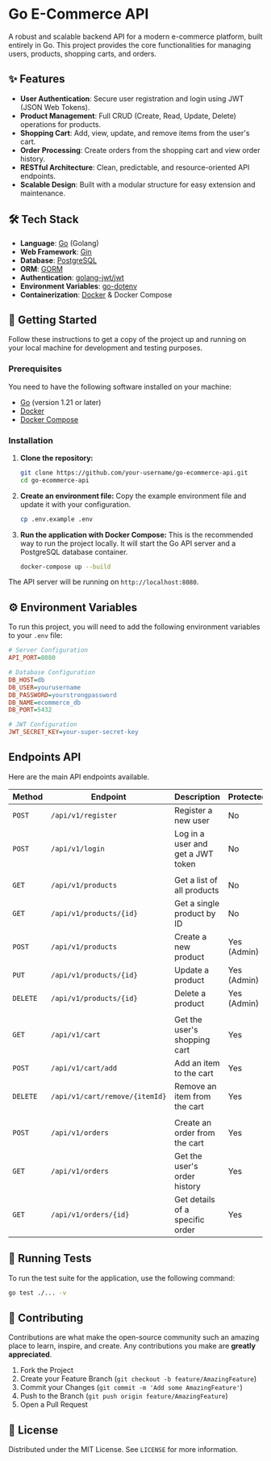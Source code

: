 # Go E-Commerce API

A robust and scalable backend API for a modern e-commerce platform, built entirely in Go. This project provides the core functionalities for managing users, products, shopping carts, and orders.

## ✨ Features

  - **User Authentication**: Secure user registration and login using JWT (JSON Web Tokens).
  - **Product Management**: Full CRUD (Create, Read, Update, Delete) operations for products.
  - **Shopping Cart**: Add, view, update, and remove items from the user's cart.
  - **Order Processing**: Create orders from the shopping cart and view order history.
  - **RESTful Architecture**: Clean, predictable, and resource-oriented API endpoints.
  - **Scalable Design**: Built with a modular structure for easy extension and maintenance.

## 🛠️ Tech Stack

  - **Language**: [Go](https://golang.org/) (Golang)
  - **Web Framework**: [Gin](https://gin-gonic.com/)
  - **Database**: [PostgreSQL](https://www.postgresql.org/)
  - **ORM**: [GORM](https://gorm.io/)
  - **Authentication**: [golang-jwt/jwt](https://github.com/golang-jwt/jwt)
  - **Environment Variables**: [go-dotenv](https://github.com/joho/godotenv)
  - **Containerization**: [Docker](https://www.docker.com/) & Docker Compose

## 🚀 Getting Started

Follow these instructions to get a copy of the project up and running on your local machine for development and testing purposes.

### Prerequisites

You need to have the following software installed on your machine:

  - [Go](https://golang.org/doc/install) (version 1.21 or later)
  - [Docker](https://docs.docker.com/get-docker/)
  - [Docker Compose](https://docs.docker.com/compose/install/)

### Installation

1.  **Clone the repository:**

    ```sh
    git clone https://github.com/your-username/go-ecommerce-api.git
    cd go-ecommerce-api
    ```

2.  **Create an environment file:**
    Copy the example environment file and update it with your configuration.

    ```sh
    cp .env.example .env
    ```

3.  **Run the application with Docker Compose:**
    This is the recommended way to run the project locally. It will start the Go API server and a PostgreSQL database container.

    ```sh
    docker-compose up --build
    ```

The API server will be running on `http://localhost:8080`.

## ⚙️ Environment Variables

To run this project, you will need to add the following environment variables to your `.env` file:

```ini
# Server Configuration
API_PORT=8080

# Database Configuration
DB_HOST=db
DB_USER=yourusername
DB_PASSWORD=yourstrongpassword
DB_NAME=ecommerce_db
DB_PORT=5432

# JWT Configuration
JWT_SECRET_KEY=your-super-secret-key
```

## Endpoints API

Here are the main API endpoints available.

| Method | Endpoint                    | Description                       | Protected |
|--------|-----------------------------|-----------------------------------|-----------|
| `POST` | `/api/v1/register`          | Register a new user               | No        |
| `POST` | `/api/v1/login`             | Log in a user and get a JWT token | No        |
|        |                             |                                   |           |
| `GET`  | `/api/v1/products`          | Get a list of all products        | No        |
| `GET`  | `/api/v1/products/{id}`     | Get a single product by ID        | No        |
| `POST` | `/api/v1/products`          | Create a new product              | Yes (Admin) |
| `PUT`  | `/api/v1/products/{id}`     | Update a product                  | Yes (Admin) |
| `DELETE`| `/api/v1/products/{id}`     | Delete a product                  | Yes (Admin) |
|        |                             |                                   |           |
| `GET`  | `/api/v1/cart`              | Get the user's shopping cart      | Yes       |
| `POST` | `/api/v1/cart/add`          | Add an item to the cart           | Yes       |
| `DELETE`| `/api/v1/cart/remove/{itemId}` | Remove an item from the cart   | Yes       |
|        |                             |                                   |           |
| `POST` | `/api/v1/orders`            | Create an order from the cart     | Yes       |
| `GET`  | `/api/v1/orders`            | Get the user's order history      | Yes       |
| `GET`  | `/api/v1/orders/{id}`       | Get details of a specific order   | Yes       |

## 🧪 Running Tests

To run the test suite for the application, use the following command:

```sh
go test ./... -v
```

## 🤝 Contributing

Contributions are what make the open-source community such an amazing place to learn, inspire, and create. Any contributions you make are **greatly appreciated**.

1.  Fork the Project
2.  Create your Feature Branch (`git checkout -b feature/AmazingFeature`)
3.  Commit your Changes (`git commit -m 'Add some AmazingFeature'`)
4.  Push to the Branch (`git push origin feature/AmazingFeature`)
5.  Open a Pull Request

## 📜 License

Distributed under the MIT License. See `LICENSE` for more information.
